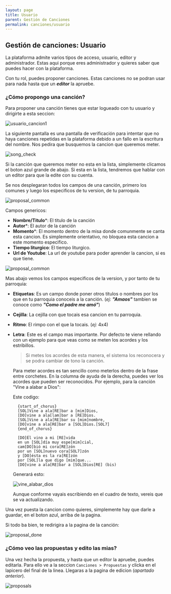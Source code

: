 ```yaml
---
layout: page
title: Usuario
parent: Gestión de Canciones
permalink: canciones/usuario
---
```

## Gestión de canciones: Usuario
La plataforma admite varios tipos de acceso, usuario, editor y administrador. Estas aqui porque eres administrador y quieres saber que puedes hacer con la plataforma. 

Con tu rol, puedes proponer canciones. Estas canciones no se podran usar para nada hasta que un __*editor*__ la apruebe.

### ¿Cómo propongo una canción?
Para proponer una canción tienes que estar logueado con tu usuario y dirigirte a esta seccion:

![usuario_cancion1](images/proposal_start.png)

La siguiente pantalla es una pantalla de verificación para intentar que no haya canciones repetidas en la plataforma debido a un fallo en la escritura del nombre. Nos pedira que busquemos la cancion que queremos meter. 

![song_check](images/song_check_not_exist.png)

Si la canción que queremos meter no esta en la lista, simplemente clicamos el boton azul grande de abajo. Si esta en la lista, tendremos que hablar con un editor para que la edite con su cuenta.

Se nos desplegaran todos los campos de una canción, primero los comunes y luego los especificos de tu version, de tu parroquia.

![proposal_common](images/proposal_common_part.png)

Campos genericos:
- **Nombre/Titulo***: El titulo de la canción
- **Autor***: El autor de la canción
- **Momento***: El momento dentro de la misa donde comunmente se canta esta cancion. Es simplemente orientativo, no bloquea esta cancion a este momento especifico.
- **Tiempo liturgico**: El tiempo liturgico.
- **Url de Youtube**: La url de youtube para poder aprender la cancion, si es que tiene.

![proposal_common](images/song_version_part.png)

Mas abajo vemos los campos especificos de la version, y por tanto de tu parroquia:
- **Etiquetas**: Es un campo donde poner otros titulos o nombres por los que en tu parroquia conoceis a la canción. (_ej:_ _**"Amaos"**_ tambien se conoce como _**"Como el padre me amó"**_)
- **Cejilla**: La cejilla con que tocais esa cancion en tu parroquia.
- **Ritmo**: El rimpo con el que la tocais. (_ej:_ 4x4)
- **Letra**: Este es el campo mas importante. Por defecto te viene rellando con un ejemplo para que veas como se meten los acordes y los estribillos. 
  > Si metes los acordes de esta manera, el sistema los reconocera y se podra cambiar de tono la canción.
  
  Para meter acordes es tan sencillo como meterlos dentro de la frase entre corchetes. En la columna de ayuda de la derecha, puedes ver los acordes que pueden ser reconocidos. Por ejemplo, para la canción "Vine a alabar a Dios":

  Este codigo:

  ```
    {start_of_chorus}
    [SOL]Vine a ala[RE]bar a [mim]Dios,
    [DO]vine a ala[lam]bar a [RE]Dios.
    [SOL]Vine a ala[RE]bar su [mim]nombre,
    [DO]vine a ala[RE]bar a [SOL]Dios.[SOL7]
    {end_of_chorus}

    [DO]Él vino a mi [RE]vida
    en un [SOL]día muy espe[mim]cial,
    cam[DO]bió mi cora[RE]zón
    por un [SOL]nuevo cora[SOL7]zón
    y [DO]ésta es la ra[RE]zón
    por [SOL]la que digo [mim]que...
    [DO]vine a ala[RE]bar a [SOL]Dios[RE] (bis)
  ```

  Generará esto:

  ![vine_alabar_dios](images/vine_alabar_dios.PNG)

  Aunque conforme vayais escribiendo en el cuadro de texto, vereis que se va actualizando.

Una vez puesta la cancion como quieres, simplemente hay que darle a guardar, en el boton azul, arriba de la pagina.

Si todo ba bien, te redirigira a la pagina de la canción:

![proposal_done](images/proposal_done.PNG)

### ¿Cómo veo las propuestas y edito las mias?

Una vez hecha la propuesta, y hasta que un editor la apruebe, puedes editarla. Para ello ve a la seccion `Canciones > Propuestas` y clicka en el lapicero del final de la linea. Llegaras a la pagina de edicion (_apartado anterior_).

![proposals](images/proposal_edit_start.png)

